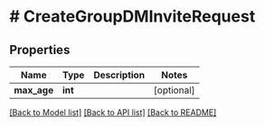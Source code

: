 # # CreateGroupDMInviteRequest

## Properties

Name | Type | Description | Notes
------------ | ------------- | ------------- | -------------
**max_age** | **int** |  | [optional]

[[Back to Model list]](../../README.md#models) [[Back to API list]](../../README.md#endpoints) [[Back to README]](../../README.md)
